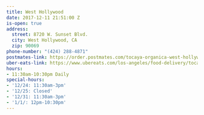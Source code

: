 ```yaml
---
title: West Hollywood
date: 2017-12-11 21:51:00 Z
is-open: true
address:
  street: 8720 W. Sunset Blvd.
  city: West Hollywood, CA
  zip: 90069
phone-number: "(424) 288-4871"
postmates-link: https://order.postmates.com/tocaya-organica-west-hollywood
uber-eats-link: https://www.ubereats.com/los-angeles/food-delivery/tocaya-organica-west-hollywood/vCyLDrUDS2GJR15syStOqw/
hours:
- 11:30am-10:30pm Daily
special-hours:
- '12/24: 11:30am-3pm'
- '12/25: Closed'
- '12/31: 11:30am-3pm'
- '1/1/: 12pm-10:30pm'
---
```


